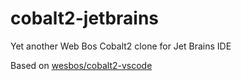 # cobalt2-jetbrains
Yet another Web Bos Cobalt2 clone for Jet Brains IDE

Based on [wesbos/cobalt2-vscode](https://github.com/wesbos/cobalt2-vscode)
